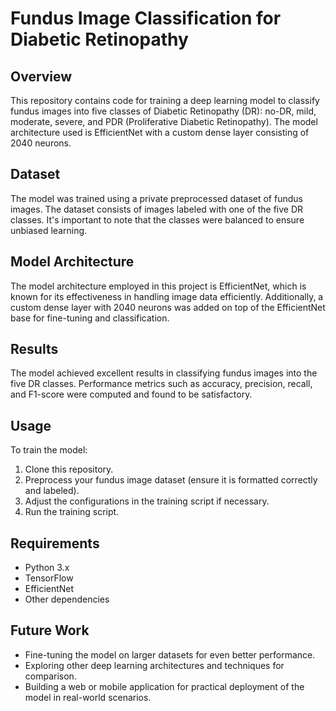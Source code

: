 # Fundus Image Classification for Diabetic Retinopathy

## Overview
This repository contains code for training a deep learning model to classify fundus images into five classes of Diabetic Retinopathy (DR): no-DR, mild, moderate, severe, and PDR (Proliferative Diabetic Retinopathy). The model architecture used is EfficientNet with a custom dense layer consisting of 2040 neurons.

## Dataset
The model was trained using a private preprocessed dataset of fundus images. The dataset consists of images labeled with one of the five DR classes. It's important to note that the classes were balanced to ensure unbiased learning.

## Model Architecture
The model architecture employed in this project is EfficientNet, which is known for its effectiveness in handling image data efficiently. Additionally, a custom dense layer with 2040 neurons was added on top of the EfficientNet base for fine-tuning and classification.

## Results
The model achieved excellent results in classifying fundus images into the five DR classes. Performance metrics such as accuracy, precision, recall, and F1-score were computed and found to be satisfactory.

## Usage
To train the model:
1. Clone this repository.
2. Preprocess your fundus image dataset (ensure it is formatted correctly and labeled).
3. Adjust the configurations in the training script if necessary.
4. Run the training script.

## Requirements
- Python 3.x
- TensorFlow
- EfficientNet
- Other dependencies 

## Future Work
- Fine-tuning the model on larger datasets for even better performance.
- Exploring other deep learning architectures and techniques for comparison.
- Building a web or mobile application for practical deployment of the model in real-world scenarios.

